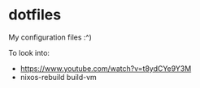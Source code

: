 # dotfiles

My configuration files :^)

To look into:
- https://www.youtube.com/watch?v=t8ydCYe9Y3M
- nixos-rebuild build-vm
